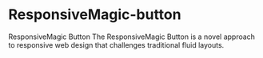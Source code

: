 # ResponsiveMagic-button
ResponsiveMagic Button The ResponsiveMagic Button is a novel approach to responsive web design that challenges traditional fluid layouts.
